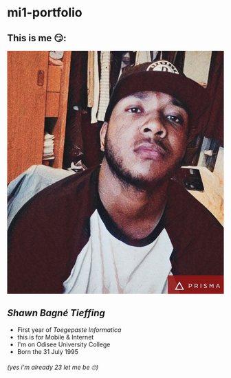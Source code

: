 # mi1-portfolio
## This is me 😏:
![alt text](https://github.com/shawntieffing/mi1-portfolio/blob/master/My%20face.jpg "my face")
## **_Shawn Bagné Tieffing_**
* First year of _Toegepaste Informatica_
* this is for Mobile & Internet 
* I'm on Odisee University College
* Born the 31 July 1995 
###### _(yes i'm already 23 let me be 🙄)_
